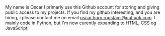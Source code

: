 My name is Oscar
I primarly use this Github account for storing and giving public access to my projects.
If you find my github interesting, and you are hiring, i please contact me on email oscar.horn.roostami@outlook.com.
I mainly code in Python, but I'm now curently expanding to HTML, CSS og JavaScript.
